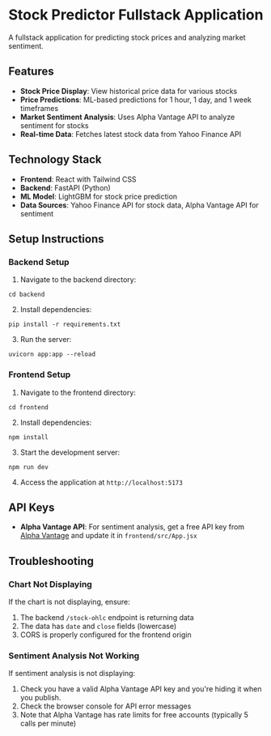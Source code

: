 # Stock Predictor Fullstack Application

A fullstack application for predicting stock prices and analyzing market sentiment.

## Features

- **Stock Price Display**: View historical price data for various stocks
- **Price Predictions**: ML-based predictions for 1 hour, 1 day, and 1 week timeframes
- **Market Sentiment Analysis**: Uses Alpha Vantage API to analyze sentiment for stocks
- **Real-time Data**: Fetches latest stock data from Yahoo Finance API

## Technology Stack

- **Frontend**: React with Tailwind CSS
- **Backend**: FastAPI (Python)
- **ML Model**: LightGBM for stock price prediction
- **Data Sources**: Yahoo Finance API for stock data, Alpha Vantage API for sentiment

## Setup Instructions

### Backend Setup

1. Navigate to the backend directory:
```
cd backend
```

2. Install dependencies:
```
pip install -r requirements.txt
```

3. Run the server:
```
uvicorn app:app --reload
```

### Frontend Setup

1. Navigate to the frontend directory:
```
cd frontend
```

2. Install dependencies:
```
npm install
```

3. Start the development server:
```
npm run dev
```

4. Access the application at `http://localhost:5173`

## API Keys

- **Alpha Vantage API**: For sentiment analysis, get a free API key from [Alpha Vantage](https://www.alphavantage.co/support/#api-key) and update it in `frontend/src/App.jsx`

## Troubleshooting

### Chart Not Displaying

If the chart is not displaying, ensure:
1. The backend `/stock-ohlc` endpoint is returning data
2. The data has `date` and `close` fields (lowercase)
3. CORS is properly configured for the frontend origin

### Sentiment Analysis Not Working

If sentiment analysis is not displaying:
1. Check you have a valid Alpha Vantage API key and you're hiding it when you publish.
2. Check the browser console for API error messages
3. Note that Alpha Vantage has rate limits for free accounts (typically 5 calls per minute)
